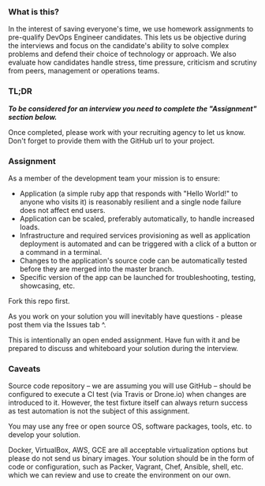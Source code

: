 ### What is this?
In the interest of saving everyone's time, we use homework assignments to pre-qualify DevOps Engineer candidates.  This lets us be objective during the interviews and focus on the candidate's ability to solve complex problems and defend their choice of technology or approach.  We also evaluate how candidates handle stress, time pressure, criticism and scrutiny from peers, management or operations teams.

### TL;DR

***To be considered for an interview you need to complete the "Assignment" section below.***

Once completed, please work with your recruiting agency to let us know.  Don't forget to provide them with the GitHub url to your project.

### Assignment
As a member of the development team your mission is to ensure:

- Application (a simple ruby app that responds with "Hello World!" to anyone who visits it) is reasonably resilient and a single node failure does not affect end users.
- Application can be scaled, preferably automatically, to handle increased loads.
- Infrastructure and required services provisioning as well as application deployment is automated and can be triggered with a click of a button or a command in a terminal. 
- Changes to the application's source code can be automatically tested before they are merged into the master branch.
- Specific version of the app can be launched for troubleshooting, testing, showcasing, etc.

Fork this repo first.

As you work on your solution you will inevitably have questions - please post them via the Issues tab ^.

This is intentionally an open ended assignment.  Have fun with it and be prepared to discuss and whiteboard your solution during the interview.


### Caveats
Source code repository – we are assuming you will use GitHub – should be configured to execute a CI test (via Travis or Drone.io) when changes are introduced to it.  However, the test fixture itself can always return success as test automation is not the subject of this assignment.

You may use any free or open source OS, software packages, tools, etc. to develop your solution.

Docker, VirtualBox, AWS, GCE are all acceptable virtualization options but please do not send us binary images.  Your solution should be in the form of code or configuration, such as Packer, Vagrant, Chef, Ansible, shell, etc. which we can review and use to create the environment on our own.

